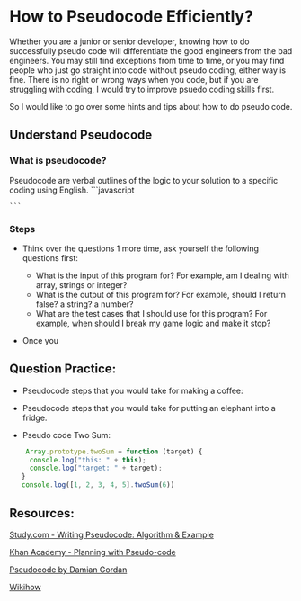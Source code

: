 # How to Pseudocode Efficiently?

Whether you are a junior or senior developer, 
knowing how to do successfully pseudo code will differentiate the good engineers from the bad engineers.
You may still find exceptions from time to time, 
or you may find people who just go straight into code without pseudo coding, 
either way is fine. There is no right or wrong ways when you code,
but if you are struggling with coding, 
I would try to improve psuedo coding skills first.

So I would like to go over some hints and tips about how to do pseudo code.

## Understand Pseudocode

### What is pseudocode?
Pseudocode are verbal outlines of the logic to your solution to a specific coding using English.
    ```javascript
        

    ```
###

### Steps
- Think over the questions 1 more time, ask yourself the following questions first:
    * What is the input of this program for? For example, am I dealing with array, strings or integer?
    * What is the output of this program for? For example, should I return false? a string? a number?
    * What are the test cases that I should use for this program? For example, when should I break my game logic and make it stop?

- Once you 

## Question Practice: 

* Pseudocode steps that you would take for making a coffee:
* Pseudocode steps that you would take for putting an elephant into a fridge.

* Pseudo code Two Sum:
```javascript
    Array.prototype.twoSum = function (target) {
     console.log("this: " + this);
     console.log("target: " + target);
   }
   console.log([1, 2, 3, 4, 5].twoSum(6))
```

## Resources: 
[Study.com - Writing Pseudocode: Algorithm & Example](https://study.com/academy/lesson/writing-pseudocode-algorithms-examples.html)

[Khan Academy - Planning with Pseudo-code](https://www.khanacademy.org/computing/computer-programming/programming/good-practices/p/planning-with-pseudo-code)

[Pseudocode by Damian Gordan](https://www.slideshare.net/DamianGordon1/pseudocode-10373156)

[Wikihow](https://www.wikihow.com/Write-Pseudocode)